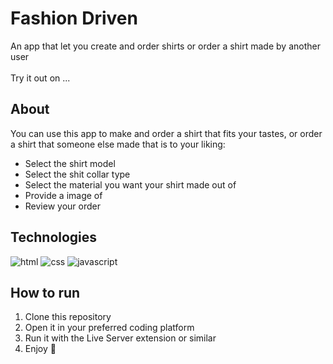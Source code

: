 # Fashion Driven

An app that let you create and order shirts or order a shirt made by another user <br><br>
Try it out on ...

## About

You can use this app to make and order a shirt that fits your tastes, or order a shirt that someone else made that is to your liking:

 - Select the shirt model
 - Select the shit collar type
 - Select the material you want your shirt made out of
 - Provide a image of 
 - Review your order

## Technologies

![html](https://img.shields.io/badge/HTML5-E34F26?style=for-the-badge&logo=html5&logoColor=white) ![css](https://img.shields.io/badge/CSS3-1572B6?style=for-the-badge&logo=css3&logoColor=white) ![javascript](https://img.shields.io/badge/JavaScript-323330?style=for-the-badge&logo=javascript&logoColor=F7DF1E)

## How to run

1. Clone this repository
2. Open it in your preferred coding platform
3. Run it with the Live Server extension or similar
4. Enjoy 🙂
